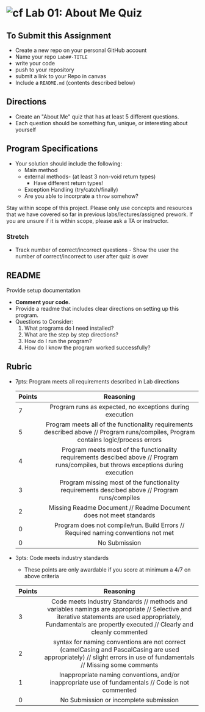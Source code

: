 ![cf](http://i.imgur.com/7v5ASc8.png) Lab 01: About Me Quiz
=====================================

## To Submit this Assignment
- Create a new repo on your personal GitHub account
- Name your repo `Lab##-TITLE`
- write your code
- push to your repository
- submit a link to your Repo in canvas
- Include a `README.md` (contents described below)

## Directions
- Create an "About Me" quiz that has at least 5 different questions. 
- Each question should be something fun, unique, or interesting about yourself

## Program Specifications
- Your solution should include the following:
    - Main method
	- external methods- (at least 3 non-void return types)
		- Have different return types!
	- Exception Handling (try/catch/finally)
	- Are you able to incorprate a `throw` somehow? 
	
Stay within scope of this project. Please only use concepts and resources that we have covered so far in previous labs/lectures/assigned prework. 
If you are unsure if it is within scope, please ask a TA or instructor.


### Stretch

- Track number of correct/incorrect questions 
      - Show the user the number of correct/incorrect to user after quiz is over

## README

Provide setup documentation 

- **Comment your code.**
- Provide a readme that includes clear directions on setting up this program.
- Questions to Consider: 
	1. What programs do I need installed?
	1. What are the step by step directions?
	1. How do I run the program?
	1. How do I know the program worked successfully?

## Rubric
- 7pts: Program meets all requirements described in Lab directions

	Points  | Reasoning | 
	 ------------ | :-----------: | 
	7       | Program runs as expected, no exceptions during execution |
	5       | Program meets all of the  functionality requirements described above // Program runs/compiles, Program contains logic/process errors|
	4       | Program meets most of the functionality requirements descibed above // Program runs/compiles, but throws exceptions during execution |
	3       | Program missing most of the functionality requirements descibed above // Program runs/compiles |
	2       | Missing Readme Document // Readme Document does not meet standards |
	0       | Program does not compile/run. Build Errors // Required naming conventions not met |
	0       | No Submission |

- 3pts: Code meets industry standards
	- These points are only awardable if you score at minimum a 4/7 on above criteria

	Points  | Reasoning | 
	 ------------ | :-----------: | 
	3       | Code meets Industry Standards // methods and variables namings are appropriate // Selective and iterative statements are used appropriately, Fundamentals are propertly executed // Clearly and cleanly commented |
	2       | syntax for naming conventions are not correct (camelCasing and PascalCasing are used appropriately) // slight errors in use of fundamentals // Missing some comments |
	1       | Inappropriate naming conventions, and/or inappropriate use of fundamentals // Code is not commented  |
	0       | No Submission or incomplete submission |

